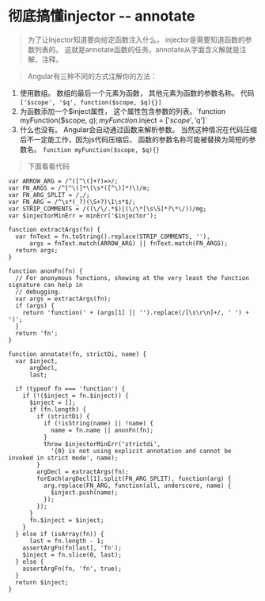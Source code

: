 彻底搞懂injector -- annotate
============================

> 为了让Injector知道要向给定函数注入什么， injector是需要知道函数的参数列表的。 这就是annotate函数的任务。annotate从字面含义解就是注解，注释。

> Angular有三种不同的方式注解你的方法：

1. 使用数组。 数组的最后一个元素为函数， 其他元素为函数的参数名称。 代码`['$scope', '$q', function($scope, $q){}]`
2. 为函数添加一个$inject属性， 这个属性包含参数的列表。`function myFunction($scope, $q){}; myFunction.$inject = ['$scope', '$q']`
3. 什么也没有。 Angular会自动通过函数来解析参数。 当然这种情况在代码压缩后不一定能工作，因为js代码压缩后， 函数的参数名称可能被替换为简短的参数名。 `function myFunction($scope, $q){}`

> 下面看看代码
```
var ARROW_ARG = /^([^\(]+?)=>/;
var FN_ARGS = /^[^\(]*\(\s*([^\)]*)\)/m;
var FN_ARG_SPLIT = /,/;
var FN_ARG = /^\s*(_?)(\S+?)\1\s*$/;
var STRIP_COMMENTS = /((\/\/.*$)|(\/\*[\s\S]*?\*\/))/mg;
var $injectorMinErr = minErr('$injector');

function extractArgs(fn) {
  var fnText = fn.toString().replace(STRIP_COMMENTS, ''),
      args = fnText.match(ARROW_ARG) || fnText.match(FN_ARGS);
  return args;
}

function anonFn(fn) {
  // For anonymous functions, showing at the very least the function signature can help in
  // debugging.
  var args = extractArgs(fn);
  if (args) {
    return 'function(' + (args[1] || '').replace(/[\s\r\n]+/, ' ') + ')';
  }
  return 'fn';
}

function annotate(fn, strictDi, name) {
  var $inject,
      argDecl,
      last;

  if (typeof fn === 'function') {
    if (!($inject = fn.$inject)) {
      $inject = [];
      if (fn.length) {
        if (strictDi) {
          if (!isString(name) || !name) {
            name = fn.name || anonFn(fn);
          }
          throw $injectorMinErr('strictdi',
            '{0} is not using explicit annotation and cannot be invoked in strict mode', name);
        }
        argDecl = extractArgs(fn);
        forEach(argDecl[1].split(FN_ARG_SPLIT), function(arg) {
          arg.replace(FN_ARG, function(all, underscore, name) {
            $inject.push(name);
          });
        });
      }
      fn.$inject = $inject;
    }
  } else if (isArray(fn)) {
      last = fn.length - 1;
    assertArgFn(fn[last], 'fn');
    $inject = fn.slice(0, last);
  } else {
    assertArgFn(fn, 'fn', true);
  }
  return $inject;
}
```
